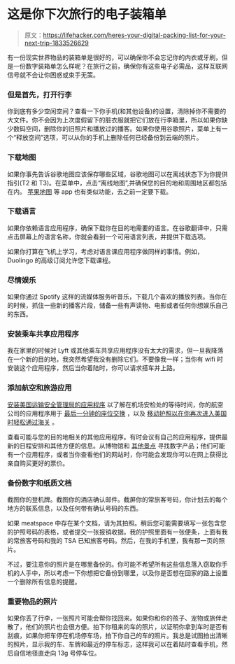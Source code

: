 # 这是你下次旅行的电子装箱单

> 原文：<https://lifehacker.com/heres-your-digital-packing-list-for-your-next-trip-1833526629>

有一份现实世界物品的装箱单是很好的，可以确保你不会忘记你的内衣或牙刷，但是一份数字装箱单怎么样呢？在旅行之前，确保你有这些电子必需品，这样互联网信号就不会让你困惑或束手无策。



### 但是首先，打开行李

你到底有多少空闲空间？查看一下你手机(和其他设备)的设置，清除掉你不需要的大文件。你不会因为上次度假留下的脏衣服就把它们放在行李箱里，所以如果你缺少数码空间，删除你的旧照片和播放过的播客。如果你使用谷歌照片，菜单上有一个“释放空间”选项，可以从你的手机上删除任何已经备份到云端的照片。

### 下载地图

如果你事先告诉谷歌地图应该保存哪些区域，谷歌地图可以在离线状态下为你提供指引(T2 和 T3)。在菜单中，点击“离线地图”,并确保您的目的地和周围地区都包括在内。 [苹果地图](https://ios.gadgethacks.com/how-to/download-maps-navigation-routes-for-offline-use-apple-maps-0184439/) 等 app 也有类似功能，去之前一定要下载。

### 下载语言

如果你依赖语言应用程序，确保下载你在目的地需要的语言。在谷歌翻译中，只需点击屏幕上的语言名称，你就会看到一个可用语言列表，并提供下载选项。

如果你打算在飞机上学习，考虑对语言课应用程序做同样的事情。例如，Duolingo 的高级订阅允许您下载课程。

### 尽情娱乐

如果你通过 Spotify 这样的流媒体服务听音乐，下载几个喜欢的播放列表。当你在的时候，抓住一些新的播客片段，储备一些有声读物、电影或者任何你想娱乐自己的东西。

### 安装乘车共享应用程序

我在家里的时候对 Lyft 或其他乘车共享应用程序没有太大的需求，但一旦我降落在一个新的目的地，我突然希望我没有删除它们。不要像我一样；当你有 wifi 时安装这个应用程序，然后当你着陆时，你可以请求搭车并上路。

### 添加航空和旅游应用

[安装美国运输安全管理局的应用程序](https://lifehacker.com/avoid-long-security-lines-with-the-tsas-app-1831848521) 以了解在机场安检处的等待时间，你的航空公司的应用程序用于 [最后一分钟的座位交换](https://lifehacker.com/how-to-reserve-blocked-seats-on-airplane-flights-1832791620) ，以及 [移动护照以在你再次进入美国时轻松通过海关](https://lifehacker.com/use-the-mobile-passport-app-to-breeze-through-customs-w-1833203914) 。

查看可能与您的目的地相关的其他应用程序。有时会议有自己的应用程序，提供最新的日程安排和其他方便的信息。从博物馆和 [其他景点](https://lifehacker.com/get-day-access-to-luxury-pools-and-spas-on-the-cheap-wi-1826509176) 寻找数字产品；他们可能有一个应用程序，或者当你查看他们的网站时，你可能会发现你可以在网上获得比亲自购买更好的票价。

### 备份数字和纸质文档

截图你的登机牌。截图你的酒店确认邮件。截屏你的常旅客号码，你计划去的每个地方的联系信息，以及任何带有确认号码的东西。

如果 meatspace 中存在某个文档，请为其拍照。稍后您可能需要填写一张包含您的护照号码的表格，或者提交一张报销收据。我的护照里面有一张便条，上面有我的常旅客号码和我的 TSA 已知旅客号码。然后，在我的手机里，我有那一页的照片。

不过，要注意你的照片是在哪里备份的。你可能不希望所有这些信息落入窃取你手机的人手中，所以考虑一下你想把它备份到哪里，以及你是否想在回家的路上设置一个删除所有信息的提醒。

### 重要物品的照片

如果你丢了行李，一张照片可能会帮你找回来。如果你和你的孩子、宠物或旅伴走散了，他们的照片也会很方便。拍下你租来的车的照片，以证明你拿到车时是否有刮痕，如果你把车停在机场停车场，拍下你自己的车的照片。我总是试图拍出清晰的照片，显示我的车、车牌和最近的停车标志，这样我可以在着陆时查看手机，然后自信地径直走向 13g 号停车位。